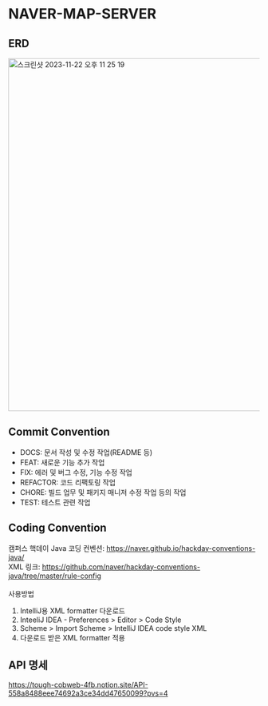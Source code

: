 # NAVER-MAP-SERVER

## ERD
<img width="706" alt="스크린샷 2023-11-22 오후 11 25 19" src="https://github.com/DO-SOPT-APP6-NAVER-MAP/NAVER-MAP-SERVER/assets/71974850/b2b5a36f-82ed-4509-bbc8-f86e879146ef">

## Commit Convention
- DOCS: 문서 작성 및 수정 작업(README 등)
- FEAT: 새로운 기능 추가 작업
- FIX: 에러 및 버그 수정, 기능 수정 작업
- REFACTOR: 코드 리팩토링 작업
- CHORE: 빌드 업무 및 패키지 매니저 수정 작업 등의 작업
- TEST: 테스트 관련 작업

## Coding Convention
캠퍼스 핵데이 Java 코딩 컨벤션: https://naver.github.io/hackday-conventions-java/
<br>
XML 링크: https://github.com/naver/hackday-conventions-java/tree/master/rule-config
<br><br>
사용방법
1. IntelliJ용 XML formatter 다운로드
2. InteeliJ IDEA - Preferences > Editor > Code Style
3. Scheme > Import Scheme > IntelliJ IDEA code style XML
4. 다운로드 받은 XML formatter 적용

## API 명세
https://tough-cobweb-4fb.notion.site/API-558a8488eee74692a3ce34dd47650099?pvs=4
